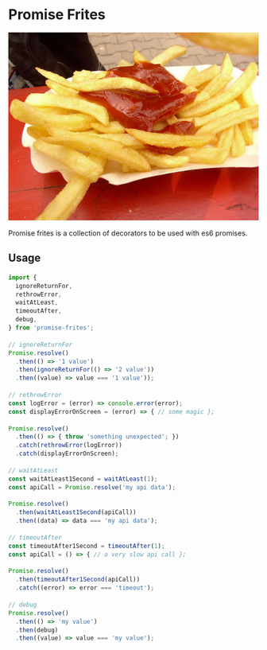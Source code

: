 # Promise Frites

![Image from Wikipedia](https://raw.githubusercontent.com/webpapaya/promise-frites/master/assets/promise-frites.jpg)

Promise frites is a collection of decorators to be used with es6 promises.

## Usage

```js
import {
  ignoreReturnFor,
  rethrowError,  
  waitAtLeast,
  timeoutAfter,
  debug,
} from 'promise-frites';

// ignoreReturnFor
Promise.resolve()
  .then(() => '1 value')
  .then(ignoreReturnFor(() => '2 value'))
  .then((value) => value === '1 value'));
  
// rethrowError
const logError = (error) => console.error(error);
const displayErrorOnScreen = (error) => { // some magic };

Promise.resolve()
  .then(() => { throw 'something unexpected'; })
  .catch(rethrowError(logError))
  .catch(displayErrorOnScreen);
  
// waitAtLeast
const waitAtLeast1Second = waitAtLeast(1);
const apiCall = Promise.resolve('my api data');

Promise.resolve()
  .then(waitAtLeast1Second(apiCall))
  .then((data) => data === 'my api data');
  
// timeoutAfter
const timeoutAfter1Second = timeoutAfter(1);
const apiCall = () => { // a very slow api call };

Promise.resolve()
  .then(timeoutAfter1Second(apiCall))
  .catch((error) => error === 'timeout');
  
// debug
Promise.resolve()
  .then(() => 'my value')
  .then(debug)
  .then((value) => value === 'my value');
```




